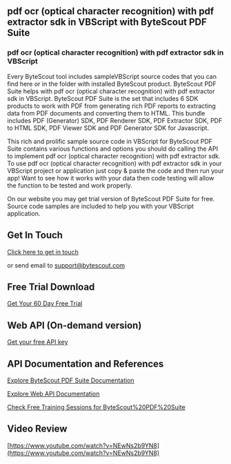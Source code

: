 ## pdf ocr (optical character recognition) with pdf extractor sdk in VBScript with ByteScout PDF Suite

### pdf ocr (optical character recognition) with pdf extractor sdk in VBScript

Every ByteScout tool includes sampleVBScript source codes that you can find here or in the folder with installed ByteScout product. ByteScout PDF Suite helps with pdf ocr (optical character recognition) with pdf extractor sdk in VBScript. ByteScout PDF Suite is the set that includes 6 SDK products to work with PDF from generating rich PDF reports to extracting data from PDF documents and converting them to HTML. This bundle includes PDF (Generator) SDK, PDF Renderer SDK, PDF Extractor SDK, PDF to HTML SDK, PDF Viewer SDK and PDF Generator SDK for Javascript.

This rich and prolific sample source code in VBScript for ByteScout PDF Suite contains various functions and options you should do calling the API to implement pdf ocr (optical character recognition) with pdf extractor sdk. To use pdf ocr (optical character recognition) with pdf extractor sdk in your VBScript project or application just copy & paste the code and then run your app! Want to see how it works with your data then code testing will allow the function to be tested and work properly.

On our website you may get trial version of ByteScout PDF Suite for free. Source code samples are included to help you with your VBScript application.

## Get In Touch

[Click here to get in touch](https://bytescout.zendesk.com/hc/en-us/requests/new?subject=ByteScout%20PDF%20Suite%20Question)

or send email to [support@bytescout.com](mailto:support@bytescout.com?subject=ByteScout%20PDF%20Suite%20Question) 

## Free Trial Download

[Get Your 60 Day Free Trial](https://bytescout.com/download/web-installer?utm_source=github-readme)

## Web API (On-demand version)

[Get your free API key](https://pdf.co/documentation/api?utm_source=github-readme)

## API Documentation and References

[Explore ByteScout PDF Suite Documentation](https://bytescout.com/documentation/index.html?utm_source=github-readme)

[Explore Web API Documentation](https://pdf.co/documentation/api?utm_source=github-readme)

[Check Free Training Sessions for ByteScout%20PDF%20Suite](https://academy.bytescout.com/)

## Video Review

[https://www.youtube.com/watch?v=NEwNs2b9YN8](https://www.youtube.com/watch?v=NEwNs2b9YN8)